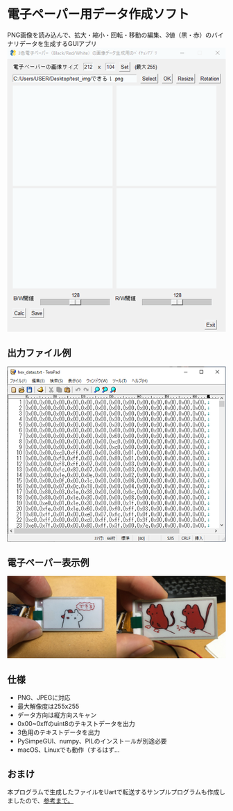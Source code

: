 # 電子ペーパー用データ作成ソフト
PNG画像を読み込んで、拡大・縮小・回転・移動の編集、3値（黒・赤）のバイナリデータを生成するGUIアプリ
![UI](https://raw.githubusercontent.com/ienaga045/three_color_epaper/master/UI_animation.gif)

## 出力ファイル例

![HEX](https://raw.githubusercontent.com/ienaga045/three_color_epaper/master/hex_text.png)

## 電子ペーパー表示例

<img src="https://raw.githubusercontent.com/ienaga045/three_color_epaper/master/e-paper_sample1.jpg" width=50%><img src="https://raw.githubusercontent.com/ienaga045/three_color_epaper/master/e-paper_sample2.jpg" width=50%>



## 仕様
- PNG、JPEGに対応
- 最大解像度は255x255
- データ方向は縦方向スキャン
- 0x00~0xffのuint8のテキストデータを出力
- 3色用のテキストデータを出力
- PySimpeGUI、numpy、PILのインストールが別途必要
- macOS、Linuxでも動作（するはず…

## おまけ
本プログラムで生成したファイルをUartで転送するサンプルプログラムも作成しましたので、[参考まで。](https://github.com/ienaga045/simple_binary_uart)
